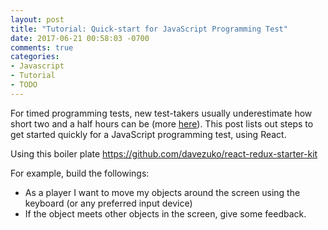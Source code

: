 ```yaml
---
layout: post
title: "Tutorial: Quick-start for JavaScript Programming Test"
date: 2017-06-21 00:58:03 -0700
comments: true
categories: 
- Javascript
- Tutorial
- TODO
---
```


For timed programming tests, new test-takers usually underestimate how short two and a half hours can be (more [here](https://tdongsi.github.io/java/blog/2016/08/29/tutorial-timed-programming-test/)). 
This post lists out steps to get started quickly for a JavaScript programming test, using React.

<!--more-->

Using this boiler plate https://github.com/davezuko/react-redux-starter-kit

For example, build the followings:

* As a player I want to move my objects around the screen using the keyboard (or any preferred input device)
* If the object meets other objects in the screen, give some feedback.
